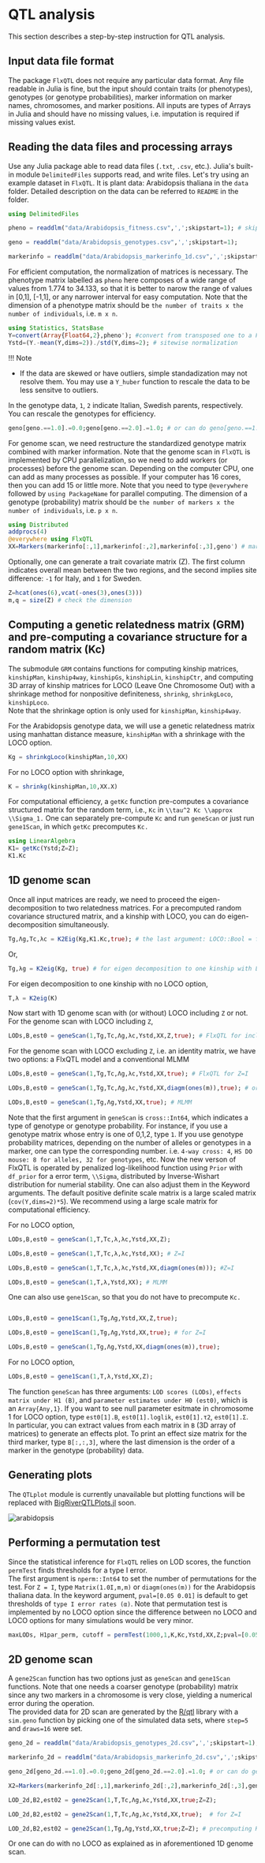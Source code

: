 # QTL analysis

This section describes a step-by-step instruction for QTL analysis.

## Input data file format

The package `FlxQTL` does not require any particular data format.  Any file readable in Julia is fine, but the input should contain traits (or phenotypes), genotypes (or genotype probabilities), marker information on marker names, chromosomes, and marker positions.  All inputs are types of 
Arrays in Julia and should have no missing values, i.e. imputation is required if missing values exist.

## Reading the data files and processing arrays

Use any Julia package able to read data files (`.txt`, `.csv`, etc.).  Julia's built-in module `DelimitedFiles` supports read, and write files. 
Let's try using an example dataset in `FlxQTL`. It is plant data: Arabidopsis thaliana in the `data` folder.  Detailed description on the data can be 
referred to `README` in the folder.


```julia
using DelimitedFiles

pheno = readdlm("data/Arabidopsis_fitness.csv",',';skipstart=1); # skip to read the first row (column names) to obtain a matrix only

geno = readdlm("data/Arabidopsis_genotypes.csv",',';skipstart=1); 

markerinfo = readdlm("data/Arabidopsis_markerinfo_1d.csv",',';skipstart=1);
```

For efficient computation, the normalization of matrices is necessary.  The phenotype matrix labelled as `pheno` here composes of a wide range of values 
from 1.774 to 34.133, so that it is better to narow the range of values in [0,1], [-1,1], or any narrower interval for easy computation.  Note that 
the dimension of a phenotype matrix should be `the number of traits x the number of individuals`, i.e. `m x n`.


```julia
using Statistics, StatsBase
Y=convert(Array{Float64,2},pheno'); #convert from transposed one to a Float64 matrix
Ystd=(Y.-mean(Y,dims=2))./std(Y,dims=2); # sitewise normalization
```

!!! Note
- If the data are skewed or have outliers, simple standadization may not resolve them.  You may use a `Y_huber` function to rescale the data to be less sensitve to outliers.

In the genotype data, `1`, `2` indicate Italian, Swedish parents, respectively. You can rescale the genotypes for efficiency. 


```julia
geno[geno.==1.0].=0.0;geno[geno.==2.0].=1.0; # or can do geno[geno.==1.0].=-1.0 for only genome scan
```

For genome scan, we need restructure the standardized genotype matrix combined with marker information.  Note that the genome scan in `FlxQTL` is 
implemented by CPU parallelization, so we need to add workers (or processes) before the genome scan.  Depending on the computer CPU, one can add as many 
processes as possible. If your computer has 16 cores, then you can add 15 or little more.  Note that you need to type `@everywhere` followed by `using PackageName` for parallel computing.  The dimension of a genotype (probability) matrix should be 
`the number of markers x the number of individuals`, i.e. `p x n`.


```julia
using Distributed
addprocs(4) 
@everywhere using FlxQTL 
XX=Markers(markerinfo[:,1],markerinfo[:,2],markerinfo[:,3],geno') # marker names, chromosomes, marker positions, genotypes
```

<!-- - **Julia tip**: Whenever you reload a package, i.e. `using FlxQTL`, you should re-enter `XX=FlxQTL.Markers(markerinfo[:,1],markerinfo[:,2],markerinfo[:,3],geno')` to fresh the struct of array.  If not, your genome scan throws an error.  You should also do with another struct of array in a submodule `QTLplot`, `FlxQTL.layers`. -->

Optionally, one can generate a trait covariate matrix (Z).  The first column indicates overall mean between the two regions, and 
the second implies site difference: `-1` for Italy, and `1` for Sweden.


```julia
Z=hcat(ones(6),vcat(-ones(3),ones(3)))
m,q = size(Z) # check the dimension
```

## Computing a genetic relatedness matrix (GRM) and pre-computing a covariance structure for a random matrix (Kc)

The submodule `GRM` contains functions for computing kinship matrices, `kinshipMan`, `kinship4way`, `kinshipGs`, `kinshipLin`, `kinshipCtr`, and computing 
3D array of kinship matrices for LOCO (Leave One Chromosome Out) with a shrinkage method for nonpositive definiteness, 
`shrinkg`, `shrinkgLoco`, `kinshipLoco`.  
Note that the shrinkage option is only used for `kinshipMan`, `kinship4way`.

For the Arabidopsis genotype data, we will use a genetic relatedness matrix using manhattan distance measure, `kinshipMan` with a shrinkage with 
the LOCO option.


```julia
Kg = shrinkgLoco(kinshipMan,10,XX)
```

For no LOCO option with shrinkage,


```julia
K = shrinkg(kinshipMan,10,XX.X)
```

For computational efficiency, a `getKc` function pre-computes a covariance structured matrix for the random term, i.e., `Kc` in `\\tau^2 Kc \\approx \\Sigma_1.`   One can separately pre-compute `Kc` and run `geneScan` or just run `gene1Scan`, in which `getKc` precomputes `Kc.`  

```julia
using LinearAlgebra
K1= getKc(Ystd;Z=Z);
K1.Kc 
```

## 1D genome scan

Once all input matrices are ready, we need to proceed the eigen-decomposition to two relatedness matrices. 
For a precomputed random covariance structured matrix, and a kinship with LOCO, you can do eigen-decomposition simultaneously.  

```julia
Tg,Λg,Tc,λc = K2Eig(Kg,K1.Kc,true); # the last argument: LOCO::Bool = false (default)
``` 
Or,

```julia
Tg,λg = K2eig(Kg, true) # for eigen decomposition to one kinship with LOCO
```

For eigen decomposition to one kinship with no LOCO option,


```julia
T,λ = K2eig(K)
```

Now start with 1D genome scan with (or without) LOCO including `Z` or not.  
For the genome scan with LOCO including `Z`, 


```julia
LODs,B,est0 = geneScan(1,Tg,Tc,Λg,λc,Ystd,XX,Z,true); # FlxQTL for including Z (trait covariates)
```

For the genome scan with LOCO excluding `Z`, i.e. an identity matrix, we have two options: a FlxQTL model and a conventional MLMM 


```julia
LODs,B,est0 = geneScan(1,Tg,Tc,Λg,λc,Ystd,XX,true); # FlxQTL for Z=I 

LODs,B,est0 = geneScan(1,Tg,Tc,Λg,λc,Ystd,XX,diagm(ones(m)),true); # or FlxQTL for Z=I 

LODs,B,est0 = geneScan(1,Tg,Λg,Ystd,XX,true); # MLMM
```

Note that the first argument in `geneScan` is `cross::Int64`, which indicates a type of genotype or genotype probability.  For instance, if you use a 
genotype matrix whose entry is one of 0,1,2, type `1`. If you use genotype probability matrices, depending on the number of alleles or genotypes in a marker, one can type the corresponding number. i.e. `4-way cross: 4`, `HS DO mouse: 8 for alleles, 32 for genotypes`, etc.  Now the new verson of FlxQTL is operated by penalized log-likelihood function using `Prior` with `df_prior` for a error term, ``\\Sigma``, distributed by Inverse-Wishart distribution for numerial stability.  One can also adjust them in the Keyword arguments.  The default positive definite scale matrix is a large scaled matrix (`cov(Y,dims=2)*5`).  We recommend using a large scale matrix for computational efficiency.

For no LOCO option,

```julia
LODs,B,est0 = geneScan(1,T,Tc,λ,λc,Ystd,XX,Z);

LODs,B,est0 = geneScan(1,T,Tc,λ,λc,Ystd,XX); # Z=I

LODs,B,est0 = geneScan(1,T,Tc,λ,λc,Ystd,XX,diagm(ones(m))); #Z=I

LODs,B,est0 = geneScan(1,T,λ,Ystd,XX); # MLMM
```

One can also use `gene1Scan`, so that you do not have to precompute `Kc.`

```julia

LODs,B,est0 = gene1Scan(1,Tg,Λg,Ystd,XX,Z,true); 

LODs,B,est0 = gene1Scan(1,Tg,Λg,Ystd,XX,true); # for Z=I

LODs,B,est0 = geneScan(1,Tg,Λg,Ystd,XX,diagm(ones(m)),true); 
```
For no LOCO option,

```julia
LODs,B,est0 = gene1Scan(1,T,λ,Ystd,XX,Z);


```

The function `geneScan` has three arguments: `LOD scores (LODs)`, `effects matrix under H1 (B)`, and `parameter estimates under H0 (est0)`, which 
is an `Array{Any,1}`.  If you want to see null parameter esitmate in chromosome 1 for LOCO option, type `est0[1].B`, `est0[1].loglik`, `est0[1].τ2`, 
`est0[1].Σ`.   
In particular, you can extract values from each matrix in `B` (3D array of matrices) to generate an effects plot. To print an effect size matrix for the 
third marker, type `B[:,:,3]`, where the last dimension is the order of a marker in the genotype (probability) data.


## Generating plots


The `QTLplot` module is currently unavailable but plotting functions will be replaced with [BigRiverQTLPlots.jl](https://github.com/senresearch/BigRiverQTLPlots.jl) soon.


![arabidopsis](images/arab-lod.png)

## Performing a permutation test

Since the statistical inference for `FlxQTL` relies on LOD scores, the function `permTest` finds thresholds for a type I error.  
The first argument is `nperm::Int64` to set the number of permutations for the test. For `Z = I`, type `Matrix(1.0I,m,m)` or `diagm(ones(m))` for the Arabidopsis thaliana data.  In the keyword argument, `pval=[0.05 0.01]` is default to get thresholds of `type I error rates (α)`.  Note that permutation test is implemented by no LOCO option since the difference between no LOCO and LOCO options for many simulations would be very minor.


```julia
maxLODs, H1par_perm, cutoff = permTest(1000,1,K,Kc,Ystd,XX,Z;pval=[0.05]) # cutoff at 5 %
```

## 2D genome scan

A `gene2Scan` function has two options just as `geneScan` and `gene1Scan` functions.  Note that one needs a coarser genotype (probability) matrix since any two markers in a chromosome is very close, yielding a numerical error during the operation.  
The provided data for 2D scan are generated by the [R/qtl](https://cran.r-project.org/web/packages/qtl/qtl.pdf) library with a `sim.geno` function by picking one of the simulated data sets, where `step=5` and `draws=16` were set.

```julia
geno_2d = readdlm("data/Arabidopsis_genotypes_2d.csv",',';skipstart=1); 

markerinfo_2d = readdlm("data/Arabidopsis_markerinfo_2d.csv",',';skipstart=1);

geno_2d[geno_2d.==1.0].=0.0;geno_2d[geno_2d.==2.0].=1.0; # or can do geno_2d[geno_2d.==1.0].=-1.0 for only genome scan

X2=Markers(markerinfo_2d[:,1],markerinfo_2d[:,2],markerinfo_2d[:,3],geno_2d) # marker names, 

LOD_2d,B2,est02 = gene2Scan(1,T,Tc,Λg,λc,Ystd,XX,true;Z=Z); 

LOD_2d,B2,est02 = gene2Scan(1,T,Tc,Λg,λc,Ystd,XX,true);  # for Z=I

LOD_2d,B2,est02 = gene2Scan(1,Tg,Λg,Ystd,XX,true;Z=Z); # precomputing Kc inside the function

```

Or one can do with no LOCO as explained as in aforementioned 1D genome scan.
